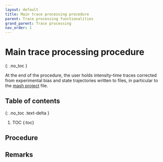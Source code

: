 ```yaml
---
layout: default
title: Main trace processing procedure
parent: Trace processing functionalities
grand_parent: Trace processing
nav_order: 1
---
```


# Main trace processing procedure 
{: .no_toc }

At the end of the procedure, the user holds intensity-time traces corrected from experimental bias and state trajectories written to files, in particular to the 
[mash project](/docs/output-files/mash-mash-project.html) file.

## Table of contents 
{: .no_toc .text-delta }

1. TOC
{:toc}

## Procedure
 
 
## Remarks


